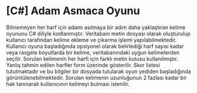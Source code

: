 # [C#] Adam Asmaca Oyunu
Bilinemeyen her harf için adamı asılmaya bir adım daha yaklaştıran kelime oyununu C# diliyle kodlanmıştır.
Veritabanı metin dosyası olarak oluşturulup kullanıcı tarafından kelime ekleme ve çıkarma işlemi yapılabilmektedir.
Kullanıcı oyuna başladığında opsiyonel olarak belirlediği harf sayısı kadar veya rasgele boyutlarda bir kelime, veritabanındaki uygun kelimelerden seçilir.
Sorulan kelimenin her harfi için farklı metin kutusu kullanılmıştır.
Yanlış tahmin edilen harfler form üzerinde gösterilir.
Skor listesi tutulmaktadır ve bu bilgiler bir dosyada tutularak oyun yediden başladığında görüntülenebilmektedir.
Sorulan kelimenin uzunluğunun 2 fazlası kadar bir hak tanınarak kullanıcının kelimeyi bulması istenilir.
